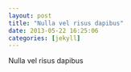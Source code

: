 ```yaml
---
layout: post
title: "Nulla vel risus dapibus"
date: 2013-05-22 16:25:06
categories: [jekyll]
---
```

Nulla vel risus dapibus